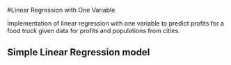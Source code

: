 #Linear Regression with One Variable

Implementation of linear regression with one variable to predict profits for a food truck given data for profits and populations from cities.

## Simple Linear Regression model

